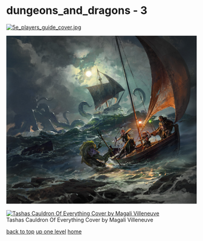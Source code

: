 # dungeons_and_dragons - 3
[![5e_players_guide_cover.jpg](/desktop/dungeons_and_dragons/5e_players_guide_cover.jpg "5e_players_guide_cover.jpg")](https://raw.githubusercontent.com/buckmanc/wallpapers/main/desktop/dungeons_and_dragons/5e_players_guide_cover.jpg)

[![ghosts_of_saltmarsh_cover.jpg](/desktop/dungeons_and_dragons/ghosts_of_saltmarsh_cover.jpg "ghosts_of_saltmarsh_cover.jpg")](https://raw.githubusercontent.com/buckmanc/wallpapers/main/desktop/dungeons_and_dragons/ghosts_of_saltmarsh_cover.jpg)

[![Tashas Cauldron Of Everything Cover by Magali Villeneuve](/desktop/dungeons_and_dragons/tashas_cauldron_of_everything_cover_by_magali_villeneuve.png "Tashas Cauldron Of Everything Cover by Magali Villeneuve")](https://raw.githubusercontent.com/buckmanc/wallpapers/main/desktop/dungeons_and_dragons/tashas_cauldron_of_everything_cover_by_magali_villeneuve.png)\
Tashas Cauldron Of Everything Cover by Magali Villeneuve


</p>
</details>


[back to top](#)
[up one level](/desktop/README.MD)
[home](/)
